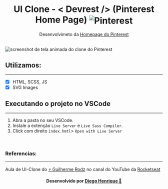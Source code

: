 <h1 align="center">
UI Clone - < Devrest /> (Pinterest Home Page)
<img alt="Pinterest" align="center" src="https://img.shields.io/badge/Pinterest -%23E60023.svg?style=for-the-badge&logo=Pinterest&logoColor=white"/>
</h1>

<p align="center">Desenvolvimeto da <a href="https://pinterest.com">Homepage do Pinterest</a></p>
<br>
<img src="./assets/screen.gif" alt="screenshot de tela animada do clone do Pinterest">

<br>

## Utilizamos:
---

- [x] HTML, SCSS, JS
- [x] SVG Images

## Executando o projeto no VSCode
---
1. Abra a pasta no seu VSCode.
2. Instale a extenção `Live Server` e `Live Sass Compiler`.
3. Click com direito `index.hmtl`> `Open with Live Server`

<br>

### Referencias:
---
Aula de UI-Clone do <a href="https://github.com/guilhermerodz">⚡ Guilherme Rodz</a> no canal do YouTube da <a href="https://www.youtube.com/watch?v=XdqD8qi44Cg">Rocketseat</a>
<br>
<p align="center"><strong>Desenvolvido por <a href="www.linkedin.com/in/diego-henrique-sg">Diego Henrique 🚀</a></strong></p>
